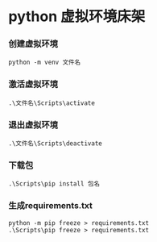 # python 虚拟环境床架


### 创建虚拟环境
```
python -m venv 文件名
```

### 激活虚拟环境
```
.\文件名\Scripts\activate
```

### 退出虚拟环境
```
.\文件名\Scripts\deactivate
```

### 下载包
```
.\Scripts\pip install 包名
```

### 生成requirements.txt
```
python -m pip freeze > requirements.txt
.\Scripts\pip freeze > requirements.txt
```